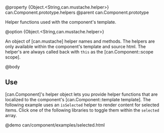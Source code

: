 @property {Object.<String,can.mustache.helper>} can.Component.prototype.helpers
@parent can.Component.prototype

Helper functions used with the component's template.

@option {Object.<String,can.mustache.helper>}

An object of [can.mustache] helper names and methods. The helpers are only
available within the component's template and source html. The helper's
are always called back with `this` as the [can.Component::scope scope].

@body

## Use

[can.Component]'s helper object lets you provide helper functions that are localized to
the component's [can.Component::template template].  The following example
uses an `isSelected` helper to render content for selected items. Click
one of the following libraries to toggle them within the `selected` array. 

@demo can/component/examples/selected.html
